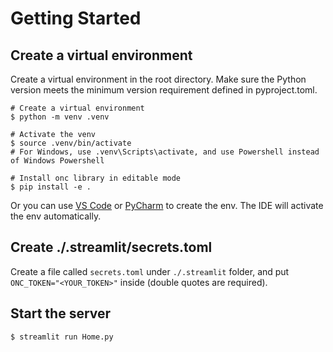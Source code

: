 # Getting Started

## Create a virtual environment

Create a virtual environment in the root directory.
Make sure the Python version meets the minimum version requirement defined in pyproject.toml.


```shell
# Create a virtual environment
$ python -m venv .venv

# Activate the venv
$ source .venv/bin/activate
# For Windows, use .venv\Scripts\activate, and use Powershell instead of Windows Powershell

# Install onc library in editable mode
$ pip install -e .
```
Or you can use [VS Code](https://code.visualstudio.com/docs/python/environments)
or [PyCharm](https://www.jetbrains.com/help/pycharm/creating-virtual-environment.html#python_create_virtual_env) to create the env. The IDE will activate the env automatically.

## Create ./.streamlit/secrets.toml

Create a file called `secrets.toml` under `./.streamlit` folder, and put `ONC_TOKEN="<YOUR_TOKEN>"` inside (double quotes are required).


## Start the server

```shell
$ streamlit run Home.py
```
